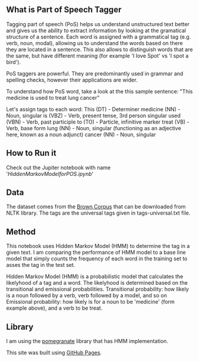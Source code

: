 ## What is Part of Speech Tagger
Tagging part of speech (PoS) helps us understand unstructured text better and gives us the ability to extract information by looking at the gramatical structure of a sentence. Each word is assigned with a grammatical tag (e.g. verb, noun, modal), allowing us to understand the words based on there they are located in a sentence. This also allows to distinguish words that are the same, but have different meaning (for example 'I love Spot' vs 'I spot a bird'). 

PoS taggers are powerful. They are predominantly used in grammar and spelling checks, however their applications are wider. 

To understand how PoS word, take a look at the this sample sentence: 
 "This medicine is used to treat lung cancer"

 Let's assign tags to each word: 
    This (DT) - Determiner
    medicine (NN) - Noun, singular
    is (VBZ) - Verb, present tense, 3rd person singular
    used (VBN) - Verb, past participle
    to (TO) - Particle, infinitive marker
    treat (VB) - Verb, base form
    lung (NN) - Noun, singular (functioning as an adjective here, known as a noun adjunct)
    cancer (NN) - Noun, singular

## How to Run it 
Check out the Jupiter notebook with name '_HiddenMarkovModelforPOS.ipynb_'

## Data
The dataset comes from the [Brown Corpus](https://en.wikipedia.org/wiki/Brown_Corpus) that can be downloaded from NLTK library. The tags are the universal tags given in tags-universal.txt file. 

## Method 
This notebook uses Hidden Markov Model (HMM) to determine the tag in a given text. I am comparing the performance of HMM model to a base line model that simply counts the frequency of each word in the training set to asses the tag in the test set. 

Hidden Markov Model (HMM) is a probabilistic model that calculates the likelyhood of a tag and a word. The likelyhood is determined based on the transitional and emissional probabilities. 
    Transitional probability: how likely is a noun followed by a verb, verb followed by a model, and so on
    Emissional probability: how likely is for a noun to be 'medicine' (form example above), and a verb to be treat. 

## Library 
I am using the [pomegranate](https://pomegranate.readthedocs.io/en/latest/) library  that has HMM implementation.  

This site was built using [GitHub Pages](https://pages.github.com/).

